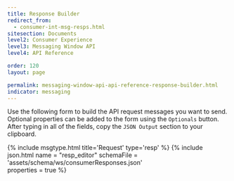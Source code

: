 ```yaml
---
title: Response Builder
redirect_from:
  - consumer-int-msg-resps.html
sitesection: Documents
level2: Consumer Experience
level3: Messaging Window API
level4: API Reference

order: 120
layout: page

permalink: messaging-window-api-api-reference-response-builder.html
indicator: messaging
---
```


Use the following form to build the API request messages you want to send.
Optional properties can be added to the form using the ``Optionals`` button. After typing in all of the fields, copy the ``JSON Output`` section to your clipboard.

{% include msgtype.html title='Request' type='resp' %}
{% include json.html name = "resp_editor" 
	schemaFile = 'assets/schema/ws/consumerResponses.json' 	
	properties = true %}
